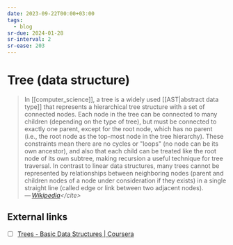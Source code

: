 ```yaml
---
date: 2023-09-22T00:00+03:00
tags:
  - blog
sr-due: 2024-01-28
sr-interval: 2
sr-ease: 203
---
```


# Tree (data structure)

> In [[computer_science]], a tree is a widely used [[AST|abstract data type]]
> that represents a hierarchical tree structure with a set of connected nodes.
> Each node in the tree can be connected to many children (depending on the type
> of tree), but must be connected to exactly one parent, except for the root
> node, which has no parent (i.e., the root node as the top-most node in the
> tree hierarchy). These constraints mean there are no cycles or "loops" (no
> node can be its own ancestor), and also that each child can be treated like
> the root node of its own subtree, making recursion a useful technique for tree
> traversal. In contrast to linear data structures, many trees cannot be
> represented by relationships between neighboring nodes (parent and children
> nodes of a node under consideration if they exists) in a single straight line
> (called edge or link between two adjacent nodes).\
> — <cite>[Wikipedia](https://en.wikipedia.org/wiki/Tree_(data_structure))</cite>

## External links

- [ ] [Trees - Basic Data Structures | Coursera](https://www.coursera.org/lecture/data-structures/trees-95qda)
